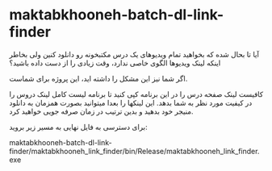﻿# maktabkhooneh-batch-dl-link-finder
آیا تا بحال شده که بخواهید تمام ویدیوهای یک درس مکتبخونه رو دانلود کنین ولی بخاطر اینکه لینک ویدیوها الگوی خاصی ندارد، وقت زیادی را از دست داده باشید؟

اگر شما نیز این مشکل را داشته اید، این پروژه برای شماست.

کافیست لینک صفحه درس را در این برنامه کپی کنید تا برنامه لیست کامل لینک دروس را در کیفیت مورد نظر به شما بدهد. این لینکها را بعدا میتوانید بصورت همزمان به دانلود منیجر خود بدهید و بدین ترتیب در زمان صرفه جویی خواهید کرد.

برای دسترسی به فایل نهایی به مسیر زیر بروید:

maktabkhooneh-batch-dl-link-finder/maktabkhooneh_link_finder/bin/Release/maktabkhooneh_link_finder.exe
